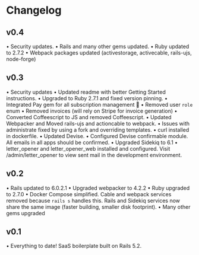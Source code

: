 # Changelog

## v0.4
• Security updates.
• Rails and many other gems updated.
• Ruby updated to 2.7.2
• Webpack packages updated (activestorage, activecable, rails-ujs, node-forge)

## v0.3
• Security updates
• Updated readme with better Getting Started instructions.
• Upgraded to Ruby 2.7.1 and fixed version pinning.
• Integrated Pay gem for all subscription management :tada:
• Removed user `role` enum
• Removed invoices (will rely on Stripe for invoice generation)
• Converted Coffeescript to JS and removed Coffeescript.
• Updated Webpacker and Moved rails-ujs and actioncable to webpack.
• Issues with administrate fixed by using a fork and overriding templates.
• curl installed in dockerfile.
• Updated Devise.
• Configured Devise confirmable module. All emails in all apps should be confirmed.
• Upgraded Sidekiq to 6.1
• letter_opener and letter_opener_web installed and configured. Visit /admin/letter_opener to view sent mail in the development environment.

## v0.2
• Rails updated to 6.0.2.1
• Upgraded webpacker to 4.2.2
• Ruby upgraded to 2.7.0
• Docker Compose simplified. Cable and webpack services removed because `rails s` handles this. Rails and Sidekiq services now share the same image (faster building, smaller disk footprint).
• Many other gems upgraded

## v0.1
• Everything to date! SaaS boilerplate built on Rails 5.2.
